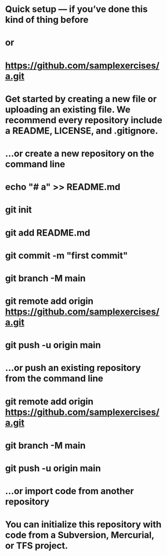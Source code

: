# Quick setup — if you’ve done this kind of thing before
# or	
# https://github.com/samplexercises/a.git
# Get started by creating a new file or uploading an existing file. We recommend every repository include a README, LICENSE, and .gitignore.

# …or create a new repository on the command line
# echo "# a" >> README.md
# git init
# git add README.md
# git commit -m "first commit"
# git branch -M main
# git remote add origin https://github.com/samplexercises/a.git
# git push -u origin main
# …or push an existing repository from the command line
# git remote add origin https://github.com/samplexercises/a.git
# git branch -M main
# git push -u origin main
# …or import code from another repository
# You can initialize this repository with code from a Subversion, Mercurial, or TFS project.
